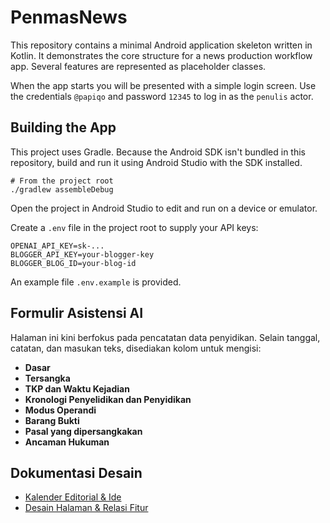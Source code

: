 # PenmasNews

This repository contains a minimal Android application skeleton written in Kotlin.
It demonstrates the core structure for a news production workflow app. Several
features are represented as placeholder classes.

When the app starts you will be presented with a simple login screen. Use the
credentials `@papiqo` and password `12345` to log in as the `penulis` actor.

## Building the App

This project uses Gradle. Because the Android SDK isn't bundled in this
repository, build and run it using Android Studio with the SDK installed.

```
# From the project root
./gradlew assembleDebug
```

Open the project in Android Studio to edit and run on a device or emulator.

Create a `.env` file in the project root to supply your API keys:

```
OPENAI_API_KEY=sk-...
BLOGGER_API_KEY=your-blogger-key
BLOGGER_BLOG_ID=your-blog-id
```
An example file `.env.example` is provided.

## Formulir Asistensi AI

Halaman ini kini berfokus pada pencatatan data penyidikan. Selain tanggal,
catatan, dan masukan teks, disediakan kolom untuk mengisi:

- **Dasar**
- **Tersangka**
- **TKP dan Waktu Kejadian**
- **Kronologi Penyelidikan dan Penyidikan**
- **Modus Operandi**
- **Barang Bukti**
- **Pasal yang dipersangkakan**
- **Ancaman Hukuman**

## Dokumentasi Desain

- [Kalender Editorial & Ide](docs/editorial_calendar.md)
- [Desain Halaman & Relasi Fitur](docs/ui_overview.md)
